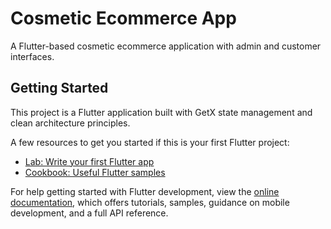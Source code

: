 # Cosmetic Ecommerce App

A Flutter-based cosmetic ecommerce application with admin and customer interfaces.

## Getting Started

This project is a Flutter application built with GetX state management and clean architecture principles.

A few resources to get you started if this is your first Flutter project:

- [Lab: Write your first Flutter app](https://docs.flutter.dev/get-started/codelab)
- [Cookbook: Useful Flutter samples](https://docs.flutter.dev/cookbook)

For help getting started with Flutter development, view the
[online documentation](https://docs.flutter.dev/), which offers tutorials,
samples, guidance on mobile development, and a full API reference.
